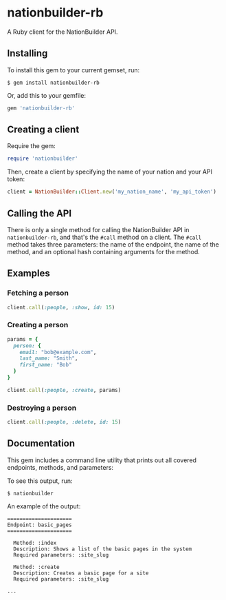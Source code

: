# nationbuilder-rb

A Ruby client for the NationBuilder API.

## Installing

To install this gem to your current gemset, run:

```shell
$ gem install nationbuilder-rb
```

Or, add this to your gemfile:

```ruby
gem 'nationbuilder-rb'
```

## Creating a client

Require the gem:

```ruby
require 'nationbuilder'
```

Then, create a client by specifying the name of your nation and
your API token:

```ruby
client = NationBuilder::Client.new('my_nation_name', 'my_api_token')
```

## Calling the API

There is only a single method for calling the NationBuilder API in
`nationbuilder-rb`, and that's the `#call` method on a client. The
`#call` method takes three parameters: the name of the endpoint,
the name of the method, and an optional hash containing arguments
for the method.

## Examples

### Fetching a person

```ruby
client.call(:people, :show, id: 15)
```

### Creating a person

```ruby
params = {
  person: {
    email: "bob@example.com",
    last_name: "Smith",
    first_name: "Bob"
  }
}

client.call(:people, :create, params)
```

### Destroying a person

```ruby
client.call(:people, :delete, id: 15)
```

## Documentation

This gem includes a command line utility that prints out
all covered endpoints, methods, and parameters:

To see this output, run:

```shell
$ nationbuilder
```

An example of the output:

```
=====================
Endpoint: basic_pages
=====================

  Method: :index
  Description: Shows a list of the basic pages in the system
  Required parameters: :site_slug

  Method: :create
  Description: Creates a basic page for a site
  Required parameters: :site_slug

...
```
